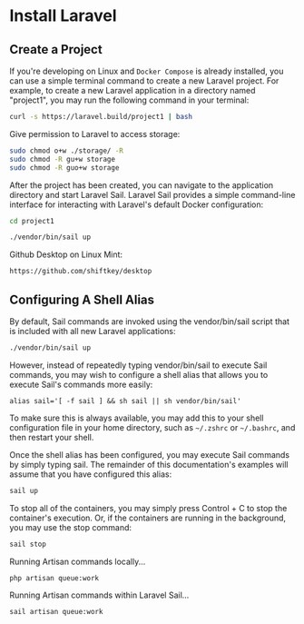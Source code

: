 # Install Laravel

## Create a Project

If you're developing on Linux and `Docker Compose` is already installed, 
you can use a simple terminal command to create a new Laravel project. 
For example, to create a new Laravel application in a directory named "project1", 
you may run the following command in your terminal:

```bash
curl -s https://laravel.build/project1 | bash
```

Give permission to Laravel to access storage:

```bash
sudo chmod o+w ./storage/ -R
sudo chmod -R gu+w storage
sudo chmod -R guo+w storage
```

After the project has been created, you can navigate to the application directory and start Laravel Sail. Laravel Sail provides a simple command-line interface for interacting with Laravel's default Docker configuration:

```bash
cd project1
```

```bash
./vendor/bin/sail up
```

Github Desktop on Linux Mint:

```bash
https://github.com/shiftkey/desktop
```

## Configuring A Shell Alias

By default, Sail commands are invoked using the vendor/bin/sail script that is included with all new Laravel applications:

```bash
./vendor/bin/sail up
```

However, instead of repeatedly typing vendor/bin/sail to execute Sail commands, you may wish to configure a shell alias that allows you to execute Sail's commands more easily:

```
alias sail='[ -f sail ] && sh sail || sh vendor/bin/sail'
```

To make sure this is always available, you may add this to your shell configuration file in your home directory, such as `~/.zshrc` or `~/.bashrc`, and then restart your shell.

Once the shell alias has been configured, you may execute Sail commands by simply typing sail. The remainder of this documentation's examples will assume that you have configured this alias:

```bash
sail up
```

To stop all of the containers, you may simply press Control + C to stop the container's execution. Or, if the containers are running in the background, you may use the stop command:

```bash
sail stop
```

Running Artisan commands locally...

```bash
php artisan queue:work
```

Running Artisan commands within Laravel Sail...

```bash
sail artisan queue:work
```